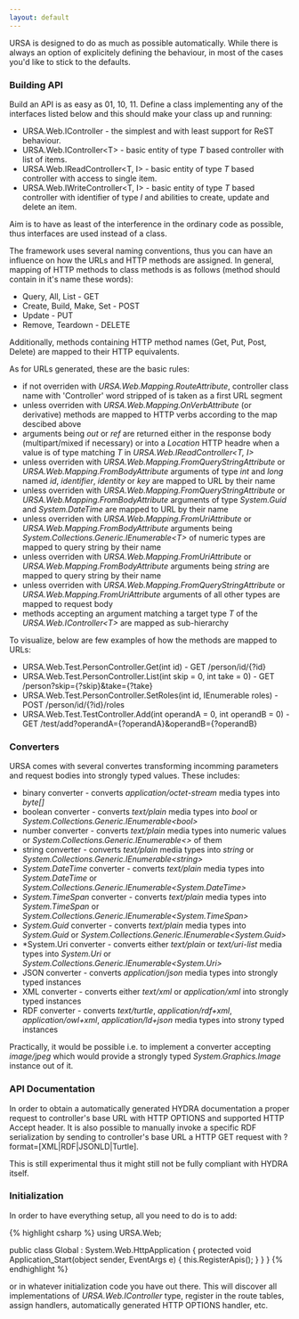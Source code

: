 ```yaml
---
layout: default
---
```

URSA is designed to do as much as possible automatically. While there is always an option of explicitely defining the behaviour, in most of the cases you'd like to stick to the defaults.

### Building API
Build an API is as easy as 01, 10, 11. Define a class implementing any of the interfaces listed below and this should make your class up and running:
* URSA.Web.IController - the simplest and with least support for ReST behaviour.
* URSA.Web.IController&lt;T&gt; - basic entity of type *T* based controller with list of items.
* URSA.Web.IReadController&lt;T, I&gt; - basic entity of type *T* based controller with access to single item.
* URSA.Web.IWriteController&lt;T, I&gt; - basic entity of type *T* based controller with identifier of type *I* and abilities to create, update and delete an item.

Aim is to have as least of the interference in the ordinary code as possible, thus interfaces are used instead of a class.

The framework uses several naming conventions, thus you can have an influence on how the URLs and HTTP methods are assigned.
In general, mapping of HTTP methods to class methods is as follows (method should contain in it's name these words):

* Query, All, List - GET
* Create, Build, Make, Set - POST
* Update - PUT
* Remove, Teardown - DELETE

Additionally, methods containing HTTP method names (Get, Put, Post, Delete) are mapped to their HTTP equivalents.

As for URLs generated, these are the basic rules:

* if not overriden with *URSA.Web.Mapping.RouteAttribute*, controller class name with 'Controller' word stripped of is taken as a first URL segment
* unless overriden with *URSA.Web.Mapping.OnVerbAttribute* (or derivative) methods are mapped to HTTP verbs according to the map descibed above
* arguments being *out* or *ref* are returned either in the response body (multipart/mixed if necessary) or into a *Location* HTTP headre when a value is of type matching *T* in *URSA.Web.IReadController&lt;T, I&gt;*
* unless overriden with *URSA.Web.Mapping.FromQueryStringAttribute* or *URSA.Web.Mapping.FromBodyAttribute* arguments of type *int* and *long* named *id*, *identifier*, *identity* or *key* are mapped to URL by their name
* unless overriden with *URSA.Web.Mapping.FromQueryStringAttribute* or *URSA.Web.Mapping.FromBodyAttribute* arguments of type *System.Guid* and *System.DateTime* are mapped to URL by their name
* unless overriden with *URSA.Web.Mapping.FromUriAttribute* or *URSA.Web.Mapping.FromBodyAttribute* arguments being *System.Collections.Generic.IEnumerable&lt;T&gt;* of numeric types are mapped to query string by their name
* unless overriden with *URSA.Web.Mapping.FromUriAttribute* or *URSA.Web.Mapping.FromBodyAttribute* arguments being *string* are mapped to query string by their name
* unless overriden with *URSA.Web.Mapping.FromQueryStringAttribute* or *URSA.Web.Mapping.FromUriAttribute* arguments of all other types are mapped to request body
* methods accepting an argument matching a target type *T* of the *URSA.Web.IController&lt;T&gt;* are mapped as sub-hierarchy

To visualize, below are few examples of how the methods are mapped to URLs:

* URSA.Web.Test.PersonController.Get(int id) - GET /person/id/{?id}
* URSA.Web.Test.PersonController.List(int skip = 0, int take = 0) - GET /person?skip={?skip}&take={?take}
* URSA.Web.Test.PersonController.SetRoles(int id, IEnumerable<string> roles) - POST /person/id/{?id}/roles
* URSA.Web.Test.TestController.Add(int operandA = 0, int operandB = 0) - GET /test/add?operandA={?operandA}&operandB={?operandB}

### Converters
URSA comes with several convertes transforming incomming parameters and request bodies into strongly typed values. These includes:

* binary converter - converts *application/octet-stream* media types into *byte[]*
* boolean converter - converts *text/plain* media types into *bool* or *System.Collections.Generic.IEnumerable&lt;bool&gt;*
* number converter - converts *text/plain* media types into numeric values or *System.Collections.Generic.IEnumerable&lt;&gt;* of them
* string converter - converts *text/plain* media types into *string* or *System.Collections.Generic.IEnumerable&lt;string&gt;*
* *System.DateTime* converter - converts *text/plain* media types into *System.DateTime* or *System.Collections.Generic.IEnumerable&lt;System.DateTime&gt;*
* *System.TimeSpan* converter - converts *text/plain* media types into *System.TimeSpan* or *System.Collections.Generic.IEnumerable&lt;System.TimeSpan&gt;*
* *System.Guid* converter - converts *text/plain* media types into *System.Guid* or *System.Collections.Generic.IEnumerable&lt;System.Guid&gt;*
* *System.Uri converter - converts either *text/plain* or *text/uri-list* media types into *System.Uri* or *System.Collections.Generic.IEnumerable&lt;System.Uri&gt;*
* JSON converter - converts *application/json* media types into strongly typed instances
* XML converter - converts either *text/xml* or *application/xml* into strongly typed instances
* RDF converter - converts *text/turtle*, *application/rdf+xml*, *application/owl+xml*, *application/ld+json* media types into strony typed instances

Practically, it would be possible i.e. to implement a converter accepting *image/jpeg* which would provide a strongly typed *System.Graphics.Image* instance out of it.

### API Documentation
In order to obtain a automatically generated HYDRA documentation a proper request to controller's base URL with HTTP OPTIONS and supported HTTP Accept header.
It is also possible to manually invoke a specific RDF serialization by sending to controller's base URL a HTTP GET request with ?format=[XML|RDF|JSONLD|Turtle].

This is still experimental thus it might still not be fully compliant with HYDRA itself.

### Initialization
In order to have everything setup, all you need to do is to add:

{% highlight csharp %}
using URSA.Web;

public class Global : System.Web.HttpApplication
    {
        protected void Application_Start(object sender, EventArgs e)
        {
            this.RegisterApis();
        }
	}
}
{% endhighlight %}

or in whatever initialization code you have out there. This will discover all implementations of *URSA.Web.IController* type, 
register in the route tables, assign handlers, automatically generated HTTP OPTIONS handler, etc.